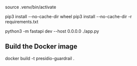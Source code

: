 
source .venv/bin/activate

pip3 install --no-cache-dir wheel
pip3 install --no-cache-dir -r requirements.txt

python3 -m fastapi dev --host 0.0.0.0 ./app.py



## Build the Docker image
docker build -t presidio-guardrail .

